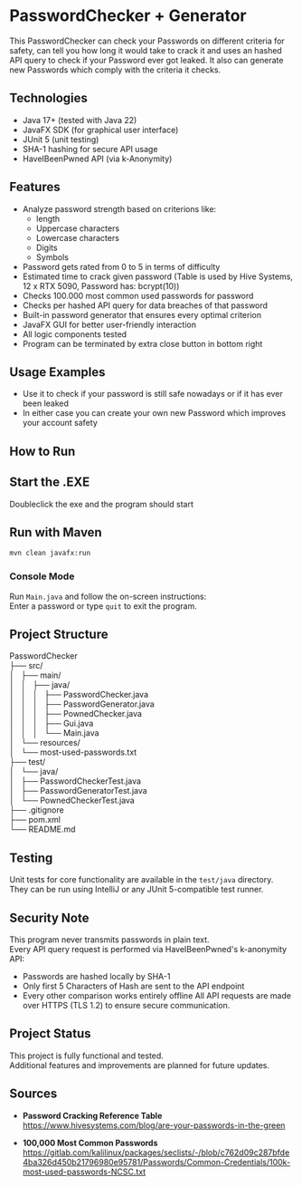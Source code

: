 # PasswordChecker + Generator

This PasswordChecker can check your Passwords on different criteria for safety, can tell you how long it would take to crack it and uses an hashed API query to check if your Password ever got leaked. It also can generate new Passwords which comply with the criteria it checks.
 
## Technologies
- Java 17+ (tested with Java 22)
- JavaFX SDK (for graphical user interface)
- JUnit 5 (unit testing)
- SHA-1 hashing for secure API usage
- HaveIBeenPwned API (via k-Anonymity)

## Features

- Analyze password strength based on criterions like: 
    - length
    - Uppercase characters
    - Lowercase characters
    - Digits
    - Symbols
- Password gets rated from 0 to 5 in terms of difficulty
- Estimated time to crack given password (Table is used by Hive Systems, 12 x RTX 5090, Password has: bcrypt(10))
- Checks 100.000 most common used passwords for password
- Checks per hashed API query for data breaches of that password 
- Built-in password generator that ensures every optimal criterion
- JavaFX GUI for better user-friendly interaction
- All logic components tested
- Program can be terminated by extra close button in bottom right

## Usage Examples

- Use it to check if your password is still safe nowadays or if it has ever been leaked
- In either case you can create your own new Password which improves your account safety

## How to Run

## Start the .EXE

Doubleclick the exe and the program should start

## Run with Maven 

```bash
mvn clean javafx:run
```

### Console Mode

Run `Main.java` and follow the on-screen instructions:  
Enter a password or type `quit` to exit the program.

## Project Structure 

PasswordChecker  
 ├── src/  
 │   ├── main/  
 │   │   ├── java/  
 │   │   │   ├── PasswordChecker.java  
 │   │   │   ├── PasswordGenerator.java  
 │   │   │   ├── PownedChecker.java  
 │   │   │   ├── Gui.java  
 │   │   │   └── Main.java  
 │   └── resources/  
 │       └── most-used-passwords.txt  
 ├── test/  
 │   └── java/  
 │       ├── PasswordCheckerTest.java  
 │       ├── PasswordGeneratorTest.java  
 │       └── PownedCheckerTest.java  
 ├── .gitignore  
 ├── pom.xml  
 └── README.md




## Testing 

Unit tests for core functionality are available in the `test/java` directory.  
They can be run using IntelliJ or any JUnit 5-compatible test runner.

## Security Note

This program never transmits passwords in plain text.  
Every API query request is performed via HaveIBeenPwned's k-anonymity API:
- Passwords are hashed locally by SHA-1
- Only first 5 Characters of Hash are sent to the API endpoint
- Every other comparison works entirely offline
All API requests are made over HTTPS (TLS 1.2) to ensure secure communication.

## Project Status

This project is fully functional and tested.  
Additional features and improvements are planned for future updates.

## Sources

- **Password Cracking Reference Table**  
  https://www.hivesystems.com/blog/are-your-passwords-in-the-green

- **100,000 Most Common Passwords**  
  https://gitlab.com/kalilinux/packages/seclists/-/blob/c762d09c287bfde4ba326d450b21796980e95781/Passwords/Common-Credentials/100k-most-used-passwords-NCSC.txt
